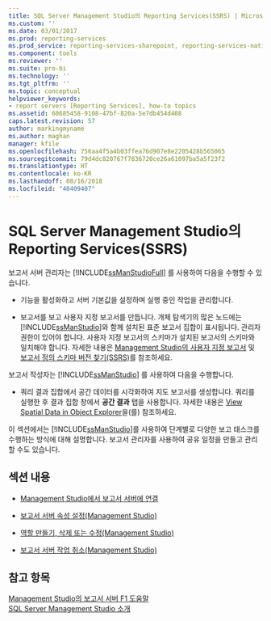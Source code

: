 ```yaml
---
title: SQL Server Management Studio의 Reporting Services(SSRS) | Microsoft Docs
ms.custom: ''
ms.date: 03/01/2017
ms.prod: reporting-services
ms.prod_service: reporting-services-sharepoint, reporting-services-native
ms.component: tools
ms.reviewer: ''
ms.suite: pro-bi
ms.technology: ''
ms.tgt_pltfrm: ''
ms.topic: conceptual
helpviewer_keywords:
- report servers [Reporting Services], how-to topics
ms.assetid: 60685458-9108-47bf-820a-5e7db454d408
caps.latest.revision: 57
author: markingmyname
ms.author: maghan
manager: kfile
ms.openlocfilehash: 756aa4f5a4b03ffea76d907e8e2205428b565065
ms.sourcegitcommit: 79d4dc820767f7836720ce26a61097ba5a5f23f2
ms.translationtype: HT
ms.contentlocale: ko-KR
ms.lasthandoff: 08/16/2018
ms.locfileid: "40409407"
---
```

# <a name="reporting-services-in-sql-server-management-studio-ssrs"></a>SQL Server Management Studio의 Reporting Services(SSRS)
  보고서 서버 관리자는 [!INCLUDE[ssManStudioFull](../../includes/ssmanstudiofull-md.md)] 를 사용하여 다음을 수행할 수 있습니다.  
  
-   기능을 활성화하고 서버 기본값을 설정하며 실행 중인 작업을 관리합니다.  
  
-   보고서를 보고 사용자 지정 보고서를 만듭니다. 개체 탐색기의 많은 노드에는 [!INCLUDE[ssManStudio](../../includes/ssmanstudio-md.md)]와 함께 설치된 표준 보고서 집합이 표시됩니다. 관리자 권한이 있어야 합니다. 사용자 지정 보고서의 스키마가 설치된 보고서의 스키마와 일치해야 합니다. 자세한 내용은 [Management Studio의 사용자 지정 보고서](../../ssms/object/custom-reports-in-management-studio.md) 및 [보고서 정의 스키마 버전 찾기&#40;SSRS&#41;](../../reporting-services/reports/find-the-report-definition-schema-version-ssrs.md)를 참조하세요.  
  
 보고서 작성자는 [!INCLUDE[ssManStudio](../../includes/ssmanstudio-md.md)] 를 사용하여 다음을 수행합니다.  
  
-   쿼리 결과 집합에서 공간 데이터를 시각화하여 지도 보고서를 생성합니다. 쿼리를 실행한 후 결과 집합 창에서 **공간 결과** 탭을 사용합니다. 자세한 내용은 [View Spatial Data in Object Explorer](../../relational-databases/scripting/view-spatial-data-in-object-explorer.md)을(를) 참조하세요.  
  
 이 섹션에서는 [!INCLUDE[ssManStudio](../../includes/ssmanstudio-md.md)]를 사용하여 단계별로 다양한 보고 태스크를 수행하는 방식에 대해 설명합니다. 보고서 관리자를 사용하여 공유 일정을 만들고 관리할 수도 있습니다.  
  
## <a name="in-this-section"></a>섹션 내용  
  
-   [Management Studio에서 보고서 서버에 연결](../../reporting-services/tools/connect-to-a-report-server-in-management-studio.md)  
  
-   [보고서 서버 속성 설정&#40;Management Studio&#41;](../../reporting-services/tools/set-report-server-properties-management-studio.md)  
  
-   [역할 만들기, 삭제 또는 수정&#40;Management Studio&#41;](../../reporting-services/security/role-definitions-create-delete-or-modify.md)  
  
-   [보고서 서버 작업 취소&#40;Management Studio&#41;](../../reporting-services/tools/cancel-report-server-jobs-management-studio.md)  
  
## <a name="see-also"></a>참고 항목  
 [Management Studio의 보고서 서버 F1 도움말](../../reporting-services/tools/report-server-in-management-studio-f1-help.md)   
 [SQL Server Management Studio 소개](http://msdn.microsoft.com/library/f289e978-14ca-46ef-9e61-e1fe5fd593be)  
  
  
